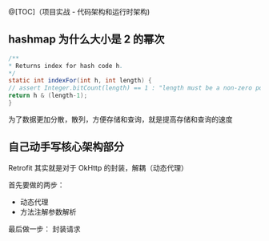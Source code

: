 @[TOC]（项目实战 - 代码架构和运行时架构)

## hashmap 为什么大小是 2 的幂次  

``` java
/**
* Returns index for hash code h.
*/
static int indexFor(int h, int length) {
// assert Integer.bitCount(length) == 1 : "length must be a non-zero power of 2";
return h & (length-1);
}
```

为了数据更加分散，散列，方便存储和查询，就是提高存储和查询的速度


## 自己动手写核心架构部分


Retrofit 其实就是对于 OkHttp 的封装，解耦（动态代理）  

首先要做的两步：
- 动态代理  
- 方法注解参数解析


最后做一步： 封装请求
















































































​     


